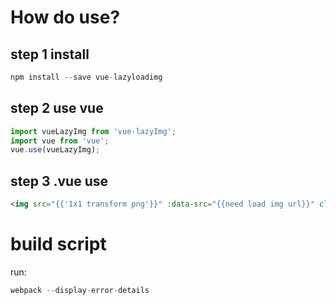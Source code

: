 # How do use?

## step 1 install
```javascript
npm install --save vue-lazyloadimg
```

## step 2 use vue

```javascript
import vueLazyImg from 'vue-lazyImg';
import vue from 'vue';
vue.use(vueLazyImg);
```

## step 3 .vue use

``` html
<img src="{{'1x1 transform png'}}" :data-src="{{need load img url}}" class="lazyimg" alt="">
```

# build script
run:
``` javascript
webpack --display-error-details
```